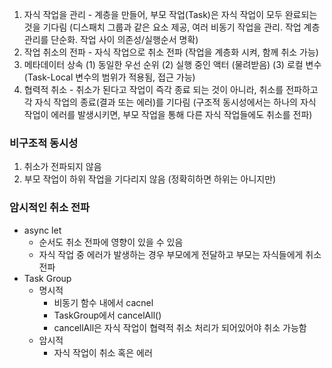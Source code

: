 1. 자식 작업을 관리 - 계층을 만들어, 부모 작업(Task)은 자식 작업이 모두 완료되는 것을 기다림
(디스패치 그룹과 같은 요소 제공, 여러 비동기 작업을 관리. 작업 계층 관리를 단순화.  작업 사이 의존성/실행순서 명확)
2. 작업 취소의 전파 - 자식 작업으로 취소 전파 (작업을 계층화 시켜, 함께 취소 가능)
3. 메타데이터 상속 (1) 동일한 우선 순위 (2) 실행 중인 액터 (물려받음) (3) 로컬 변수 (Task-Local 변수의 범위가 적용됨, 접근 가능)
4. 협력적 취소 - 취소가 된다고 작업이 즉각 종료 되는 것이 아니라, 취소를 전파하고 각 자식 작업의 종료(결과 또는 에러)를 기다림
(구조적 동시성에서는 하나의 자식 작업이 에러를 발생시키면, 부모 작업을 통해 다른 자식 작업들에도 취소를 전파)
### 비구조적 동시성
1. 취소가 전파되지 않음
2. 부모 작업이 하위 작업을 기다리지 않음 (정확히하면 하위는 아니지만)
### 암시적인 취소 전파
- async let
  - 순서도 취소 전파에 영향이 있을 수 있음
  - 자식 작업 중 에러가 발생하는 경우 부모에게 전달하고 부모는 자식들에게 취소 전파
- Task Group
  - 명시적
    - 비동기 함수 내에서 cacnel
    - TaskGroup에서 cancelAll()
    - cancellAll은 자식 작업이 협력적 취소 처리가 되어있어야 취소 가능함
  - 암시적
    - 자식 작업이 취소 혹은 에러